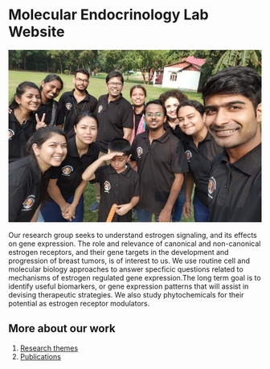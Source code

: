 # Molecular Endocrinology Lab Website
![Research Group](IMG-20191117-WA0015_resize.jpg)

Our research group seeks to understand estrogen signaling, and its effects on gene expression. The role and relevance of canonical and non-canonical estrogen receptors, and their gene targets in the development and progression of breast tumors, is of interest to us. We use routine cell and molecular biology approaches to answer specficic questions related to mechanisms of estrogen regulated gene expression.The long term goal is to identify useful biomarkers, or gene expression patterns that will assist in devising therapeutic strategies. We also study phytochemicals for their potential as estrogen receptor modulators.     

## More about our work
1. [Research themes](./themes)
2. [Publications](./publications.md)
